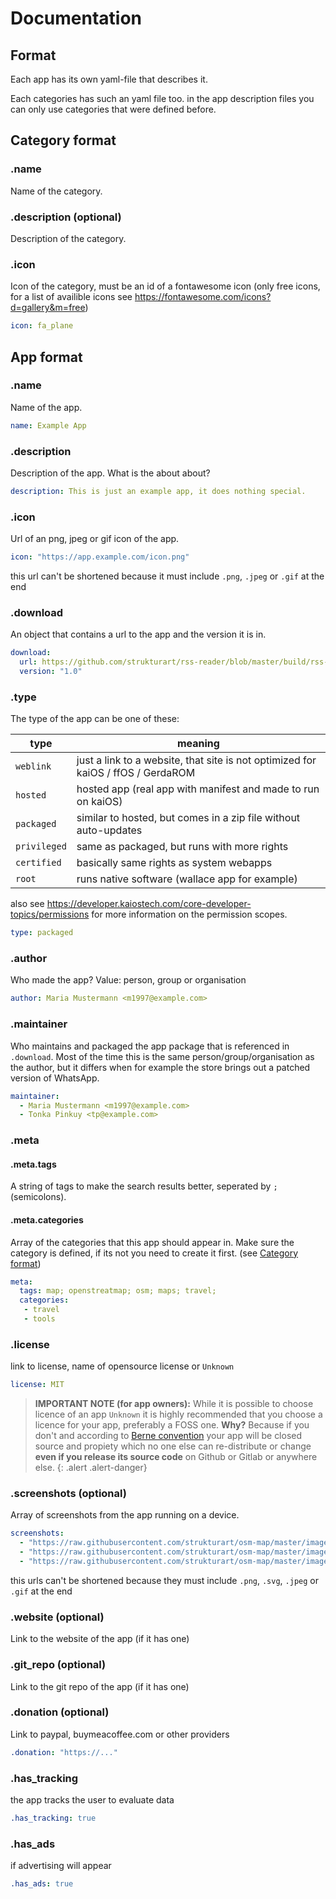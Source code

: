 # Documentation

## Format

Each app has its own yaml-file that describes it.

Each categories has such an yaml file too.
in the app description files you can only use categories that were defined before.

## Category format

### .name

Name of the category.

### .description (optional)

Description of the category.

### .icon
Icon of the category, must be an id of a fontawesome icon (only free icons, for a list of availible icons see https://fontawesome.com/icons?d=gallery&m=free)

```yaml
icon: fa_plane
```

## App format

### .name

Name of the app. 

```yaml
name: Example App
```

### .description

Description of the app. What is the about about?
```yaml
description: This is just an example app, it does nothing special.
```

### .icon

Url of an png, jpeg or gif icon of the app.
```yaml
icon: "https://app.example.com/icon.png"
```
this url can't be shortened because it must include `.png`, `.jpeg` or `.gif` at the end

### .download
An object that contains a url to the app and the version it is in.
```yaml
download:
  url: https://github.com/strukturart/rss-reader/blob/master/build/rss-reader.zip
  version: "1.0"
```

### .type 

The type of the app can be one of these:

type        | meaning
------------|--------------------------
`weblink`   | just a link to a website, that site is not optimized for kaiOS / ffOS / GerdaROM
`hosted`    | hosted app (real app with manifest and made to run on kaiOS)
`packaged`  | similar to hosted, but comes in a zip file without auto-updates
`privileged`| same as packaged, but runs with more rights
`certified` | basically same rights as system webapps
`root`      | runs native software (wallace app for example)

also see https://developer.kaiostech.com/core-developer-topics/permissions for more information on the permission scopes.

```yaml
type: packaged
```

### .author
Who made the app?
Value: person, group or organisation
```yaml
author: Maria Mustermann <m1997@example.com>
```

### .maintainer
Who maintains and packaged the app package that is referenced in `.download`.
Most of the time this is the same person/group/organisation as the author, 
but it differs when for example the store brings out a patched version of WhatsApp. 
```yaml
maintainer: 
  - Maria Mustermann <m1997@example.com>
  - Tonka Pinkuy <tp@example.com>
```

### .meta

#### .meta.tags
A string of tags to make the search results better, seperated by `; ` (semicolons).
#### .meta.categories
Array of the categories that this app should appear in. Make sure the category is defined, if its not you need to create it first. (see [Category format](#Category-format))

```yaml
meta:
  tags: map; openstreatmap; osm; maps; travel;
  categories: 
   - travel
   - tools
```

### .license

link to license, name of opensource license or `Unknown`
```yaml
license: MIT
```

> **IMPORTANT NOTE (for app owners):** 
> While it is possible to choose licence of an app `Unknown` it is highly
> recommended that you choose a licence for your app, preferably a FOSS one.
> **Why?** Because if you don't and according to [Berne convention](https://en.wikipedia.org/wiki/Berne_Convention)
> your app will be closed source and propiety which no one else can re-distribute or change
> **even if you release its source code** on Github or Gitlab or anywhere else.
{: .alert .alert-danger}

### .screenshots (optional)
Array of screenshots from the app running on a device.
```yaml
screenshots:
  - "https://raw.githubusercontent.com/strukturart/osm-map/master/images/image-2.png"
  - "https://raw.githubusercontent.com/strukturart/osm-map/master/images/image-3.png"
  - "https://raw.githubusercontent.com/strukturart/osm-map/master/images/image-4.png"
```
this urls can't be shortened because they must include `.png`, `.svg`, `.jpeg` or `.gif` at the end

### .website (optional)
Link to the website of the app (if it has one)

### .git_repo (optional)
Link to the git repo of the app (if it has one)

### .donation (optional)
Link to paypal, buymeacoffee.com or other providers
```yaml
.donation: "https://..."
```

### .has_tracking
the app tracks the user to evaluate data
```yaml
.has_tracking: true
```

### .has_ads
if advertising will appear
```yaml
.has_ads: true
```


